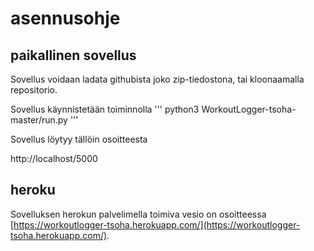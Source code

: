 # asennusohje

## paikallinen sovellus

Sovellus voidaan ladata githubista joko zip-tiedostona, tai kloonaamalla repositorio. 

Sovellus käynnistetään toiminnolla
'''
 python3 WorkoutLogger-tsoha-master/run.py 
'''

Sovellus löytyy tällöin osoitteesta

http://localhost/5000

## heroku

Sovelluksen herokun palvelimella toimiva vesio on osoitteessa [https://workoutlogger-tsoha.herokuapp.com/](https://workoutlogger-tsoha.herokuapp.com/).
